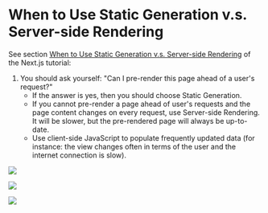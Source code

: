 
# When to Use Static Generation v.s. Server-side Rendering

See section [When to Use Static Generation v.s. Server-side Rendering](https://nextjs.org/learn/basics/data-fetching/two-forms) of the Next.js tutorial:

1. You should ask yourself: "Can I pre-render this page ahead of a user's request?" 
   * If the answer is yes, then you should choose Static Generation.
   * If you cannot pre-render a page ahead of user's requests and the page content changes on every request, use Server-side Rendering. It will be slower, but the pre-rendered page will always be up-to-date. 
   * Use client-side JavaScript to populate frequently updated data (for instance: the view changes often in terms of the user and the internet connection is slow).

![](/images/static-site-generation.png)

![](/images/server-side-rendering-2.png)

![](/images/client-side-rendering.png)
